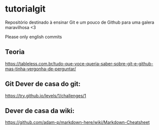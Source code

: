 # tutorialgit
Repositório destinado à ensinar Git e um pouco de Github para uma galera maravilhosa &lt;3

Please only english commits

## Teoria
https://tableless.com.br/tudo-que-voce-queria-saber-sobre-git-e-github-mas-tinha-vergonha-de-perguntar/ 

## Git Dever de casa do git:
https://try.github.io/levels/1/challenges/1 

## Dever de casa da wiki: 
https://github.com/adam-p/markdown-here/wiki/Markdown-Cheatsheet
